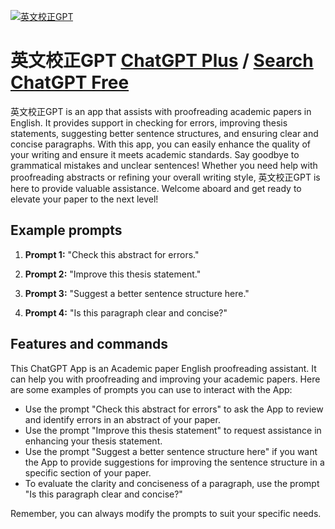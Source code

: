 
[![英文校正GPT](https://files.oaiusercontent.com/file-wKNrej87FNuzvWGD7aAZRbg0?se=2123-10-17T00%3A27%3A43Z&sp=r&sv=2021-08-06&sr=b&rscc=max-age%3D31536000%2C%20immutable&rscd=attachment%3B%20filename%3Ddbd613a3-47c3-43d1-b135-3e4940fad9dc.png&sig=WPsI1a6lKveoQfrjGZoTjbztbU40twOCDTkNB93od3M%3D)](https://chat.openai.com/g/g-xk6AdDGIW-ying-wen-xiao-zheng-gpt)

# 英文校正GPT [ChatGPT Plus](https://chat.openai.com/g/g-xk6AdDGIW-ying-wen-xiao-zheng-gpt) / [Search ChatGPT Free](https://gptcall.net/index.html#/?search=%E8%8B%B1%E6%96%87%E6%A0%A1%E6%AD%A3GPT)

英文校正GPT is an app that assists with proofreading academic papers in English. It provides support in checking for errors, improving thesis statements, suggesting better sentence structures, and ensuring clear and concise paragraphs. With this app, you can easily enhance the quality of your writing and ensure it meets academic standards. Say goodbye to grammatical mistakes and unclear sentences! Whether you need help with proofreading abstracts or refining your overall writing style, 英文校正GPT is here to provide valuable assistance. Welcome aboard and get ready to elevate your paper to the next level!

## Example prompts

1. **Prompt 1:** "Check this abstract for errors."

2. **Prompt 2:** "Improve this thesis statement."

3. **Prompt 3:** "Suggest a better sentence structure here."

4. **Prompt 4:** "Is this paragraph clear and concise?"

## Features and commands

This ChatGPT App is an Academic paper English proofreading assistant. It can help you with proofreading and improving your academic papers. Here are some examples of prompts you can use to interact with the App:

- Use the prompt "Check this abstract for errors" to ask the App to review and identify errors in an abstract of your paper.
- Use the prompt "Improve this thesis statement" to request assistance in enhancing your thesis statement.
- Use the prompt "Suggest a better sentence structure here" if you want the App to provide suggestions for improving the sentence structure in a specific section of your paper.
- To evaluate the clarity and conciseness of a paragraph, use the prompt "Is this paragraph clear and concise?"

Remember, you can always modify the prompts to suit your specific needs.


